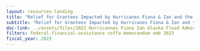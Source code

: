 ```yaml
---
layout: resources-landing
title: "Relief for Grantees Impacted by Hurricanes Fiona & Ian and the Alaska Flood & Landslide"
subtitle: "Relief for Grantees Impacted by Hurricanes Fiona & Ian and the Alaska Flood & Landslide"
doc-link: ../assets/files/2022 Hurricannes Fiona Ian Alaska Flood Admin Relief signed.pdf
filters: federal-financial-assistance coffa memorandum omb 2023
fiscal_year: 2023
---
```

